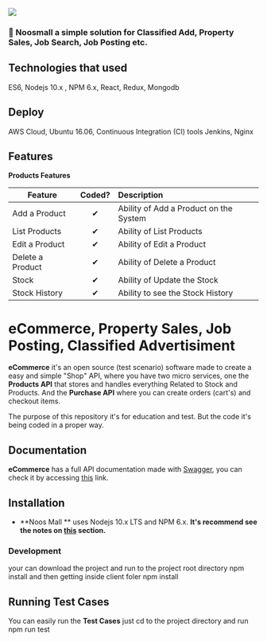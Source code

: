 ![](https://www.noosmall.com/)
### :handbag: Noosmall a simple solution for Classified Add, Property Sales, Job Search, Job Posting etc.

## Technologies that used 
ES6, Nodejs 10.x , NPM 6.x, React, Redux, Mongodb 

## Deploy

AWS Cloud, Ubuntu 16.06, Continuous Integration (CI) tools Jenkins, Nginx 

## Features

<b>Products Features</b>

| Feature  |  Coded?       | Description  |
|----------|:-------------:|:-------------|
| Add a Product | &#10004; | Ability of Add a Product on the System |
| List Products | &#10004; | Ability of List Products |
| Edit a Product | &#10004; | Ability of Edit a Product |
| Delete a Product | &#10004; | Ability of Delete a Product |
| Stock | &#10004; | Ability of Update the Stock |
| Stock History | &#10004; | Ability to see the Stock History |



# eCommerce, Property Sales, Job Posting, Classified Advertisiment

**eCommerce** it's an open source (test scenario) software made to create a easy and simple "Shop" API, where you have two micro services, one the **Products API** that stores and handles everything Related to Stock and Products. And the **Purchase API** where you can create orders (cart's) and checkout items.

The purpose of this repository it's for education and test. But the code it's being coded in a proper way.

## Documentation

**eCommerce** has a full API documentation made with [Swagger](https://swagger.io), you can check it by accessing [this](http://localhost:5000/api-docs) link.


## Installation

* **Noos Mall ** uses Nodejs 10.x LTS and NPM 6.x.
**It's recommend see the notes on [this](#notes) section.**

### Development

your can download the project and run to the project root directory npm install and then getting inside client foler npm install 

## Running Test Cases

You can easily run the **Test Cases** just cd to the project directory and run npm run test

